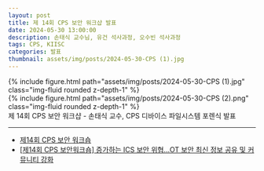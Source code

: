 ```yaml
---
layout: post
title: 제 14회 CPS 보안 워크샵 발표
date: 2024-05-30 13:00:00
description: 손태식 교수님, 유건 석사과정, 오수빈 석사과정
tags: CPS, KIISC
categories: 발표
thumbnail: assets/img/posts/2024-05-30-CPS (1).jpg
---
```


<div class="row mt-3">
    <div class="col-sm mt-3 mt-md-0">
        {% include figure.html path="assets/img/posts/2024-05-30-CPS (1).jpg" class="img-fluid rounded z-depth-1" %}
    </div>
</div>
<div class="row mt-3">
    <div class="col-sm mt-3 mt-md-0">
        {% include figure.html path="assets/img/posts/2024-05-30-CPS (2).png" class="img-fluid rounded z-depth-1" %}
    </div>
</div>
<div class="caption">
제 14회 CPS 보안 워크샵 - 손태식 교수, CPS 디바이스 파일시스템 포렌식 발표
</div>


<hr>

- [제14회 CPS 보안 워크숍](https://kiisc.or.kr/bbs/pe/article/3524)
- [[제14회 CPS 보안워크숍] 증가하는 ICS 보안 위협...OT 보안 최신 정보 공유 및 커뮤니티 강화](https://www.dailysecu.com/news/articleView.html?idxno=156469)
